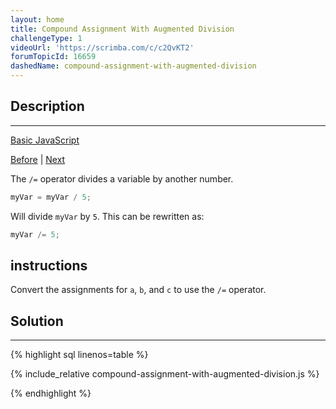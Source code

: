 ```yaml
---
layout: home
title: Compound Assignment With Augmented Division
challengeType: 1
videoUrl: 'https://scrimba.com/c/c2QvKT2'
forumTopicId: 16659
dashedName: compound-assignment-with-augmented-division
---
```


<div class="row">
<div class="columnStmt" markdown="1">

## Description
------

[Basic JavaScript](./README.md) 

[Before](./compound-assignment-with-augmented-multiplication.md)  | [Next](./escaping-literal-quotes-in-strings.md) 

The `/=` operator divides a variable by another number.

```js
myVar = myVar / 5;
```

Will divide `myVar` by `5`. This can be rewritten as:

```js
myVar /= 5;
```

##  instructions 

Convert the assignments for `a`, `b`, and `c` to use the `/=` operator.

</div>
<div class="columnSol" markdown="1">

## Solution
------

{% highlight sql linenos=table %}

{% include_relative compound-assignment-with-augmented-division.js %}

{% endhighlight %}

</div>
</div>

